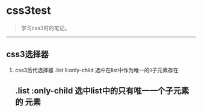 # css3test

> 学习css3时的笔记。


--------------------------------------------

## css3选择器

1.  css3后代选择器
	.list li:only-child 选中在list中作为唯一的li子元素存在<br>

	.list :only-child 选中list中的只有唯一一个子元素的 元素
	------------------------------------
	


